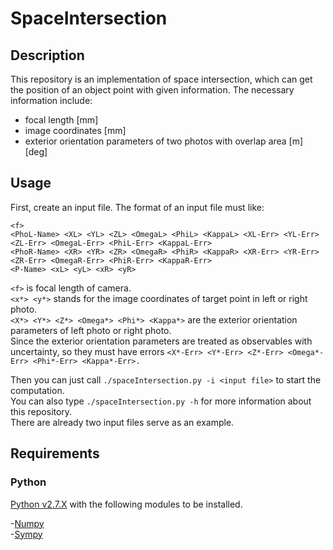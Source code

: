 SpaceIntersection
==========

## Description
This repository is an implementation of space intersection, which can get the position of an object point with given information.
The necessary information include:  
+ focal length [mm]  
+ image coordinates [mm]  
+ exterior orientation parameters of two photos with overlap area [m] [deg]  


## Usage
First, create an input file. The format of an input file must like:
```
<f>
<PhoL-Name> <XL> <YL> <ZL> <OmegaL> <PhiL> <KappaL> <XL-Err> <YL-Err> <ZL-Err> <OmegaL-Err> <PhiL-Err> <KappaL-Err>
<PhoR-Name> <XR> <YR> <ZR> <OmegaR> <PhiR> <KappaR> <XR-Err> <YR-Err> <ZR-Err> <OmegaR-Err> <PhiR-Err> <KappaR-Err>
<P-Name> <xL> <yL> <xR> <yR>
```
`<f>` is focal length of camera.  
`<x*> <y*>` stands for the image coordinates of target point in left or right photo.  
`<X*> <Y*> <Z*> <Omega*> <Phi*> <Kappa*>` are the exterior orientation parameters of left photo or right photo.  
Since the exterior orientation parameters are treated as observables with uncertainty, so they must have errors `<X*-Err> <Y*-Err> <Z*-Err> <Omega*-Err> <Phi*-Err> <Kappa*-Err>.`

Then you can just call `./spaceIntersection.py -i <input file>` to start the computation.  
You can also type `./spaceIntersection.py -h` for more information about this repository.  
There are already two input files serve as an example.


## Requirements

### Python
[Python v2.7.X](https://www.python.org) with the following modules to be installed.

-[Numpy](http://www.numpy.org)  
-[Sympy](http://www.sympy.org/en/index.html)  
